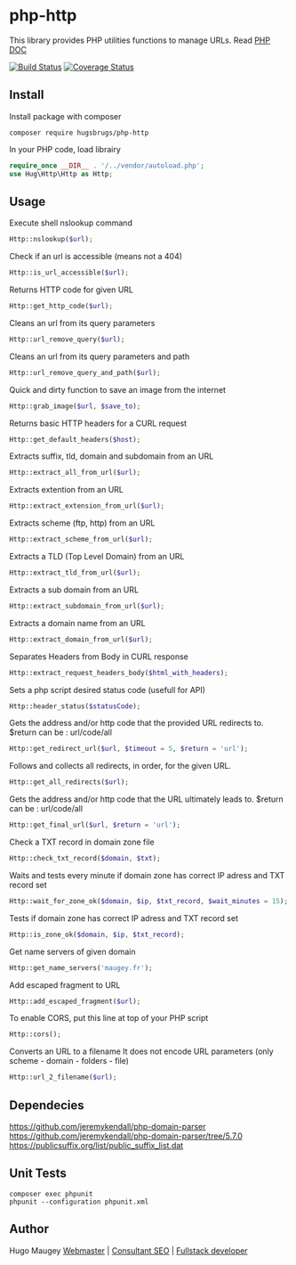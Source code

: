 # php-http

This library provides PHP utilities functions to manage URLs. Read [PHP DOC](https://hugsbrugs.github.io/php-http)

[![Build Status](https://travis-ci.org/hugsbrugs/php-http.svg?branch=master)](https://travis-ci.org/hugsbrugs/php-http)
[![Coverage Status](https://coveralls.io/repos/github/hugsbrugs/php-http/badge.svg?branch=master)](https://coveralls.io/github/hugsbrugs/php-http?branch=master)

## Install

Install package with composer
```
composer require hugsbrugs/php-http
```

In your PHP code, load librairy
```php
require_once __DIR__ . '/../vendor/autoload.php';
use Hug\Http\Http as Http;
```

## Usage

Execute shell nslookup command
```php
Http::nslookup($url);
```

Check if an url is accessible (means not a 404)
```php
Http::is_url_accessible($url);
```

Returns HTTP code for given URL
```php
Http::get_http_code($url);
```

Cleans an url from its query parameters
```php
Http::url_remove_query($url);
```

Cleans an url from its query parameters and path
```php
Http::url_remove_query_and_path($url);
```

Quick and dirty function to save an image from the internet
```php
Http::grab_image($url, $save_to);
```

Returns basic HTTP headers for a CURL request
```php
Http::get_default_headers($host);
```

Extracts suffix, tld, domain and subdomain from an URL
```php
Http::extract_all_from_url($url);
```

Extracts extention from an URL
```php
Http::extract_extension_from_url($url);
```

Extracts scheme (ftp, http) from an URL
```php
Http::extract_scheme_from_url($url);
```

Extracts a TLD (Top Level Domain) from an URL
```php
Http::extract_tld_from_url($url);
```

Extracts a sub domain from an URL
```php
Http::extract_subdomain_from_url($url);
```

Extracts a domain name from an URL
```php
Http::extract_domain_from_url($url);
```

Separates Headers from Body in CURL response
```php
Http::extract_request_headers_body($html_with_headers);
```

Sets a php script desired status code (usefull for API)
```php
Http::header_status($statusCode);
```

Gets the address and/or http code that the provided URL redirects to. $return can be : url/code/all
```php
Http::get_redirect_url($url, $timeout = 5, $return = 'url');
```

Follows and collects all redirects, in order, for the given URL.
```php
Http::get_all_redirects($url);
```

Gets the address and/or http code that the URL ultimately leads to. $return can be : url/code/all
```php
Http::get_final_url($url, $return = 'url');
```

Check a TXT record in domain zone file
```php
Http::check_txt_record($domain, $txt);
```

Waits and tests every minute if domain zone has correct IP adress and TXT record set
```php
Http::wait_for_zone_ok($domain, $ip, $txt_record, $wait_minutes = 15);
```

Tests if domain zone has correct IP adress and TXT record set
```php
Http::is_zone_ok($domain, $ip, $txt_record);
```

Get name servers of given domain
```php
Http::get_name_servers('maugey.fr');
```

Add escaped fragment to URL
```php
Http::add_escaped_fragment($url);
```

To enable CORS, put this line at top of your PHP script
```php
Http::cors();
```

Converts an URL to a filename
It does not encode URL parameters (only scheme - domain - folders - file)
```php
Http::url_2_filename($url);
```

## Dependecies
https://github.com/jeremykendall/php-domain-parser
https://github.com/jeremykendall/php-domain-parser/tree/5.7.0
https://publicsuffix.org/list/public_suffix_list.dat


## Unit Tests

```
composer exec phpunit
phpunit --configuration phpunit.xml
```

## Author

Hugo Maugey [Webmaster](https://hugo.maugey.fr/webmaster) | [Consultant SEO](https://hugo.maugey.fr/consultant-seo) | [Fullstack developer](https://hugo.maugey.fr/developpeur-web)